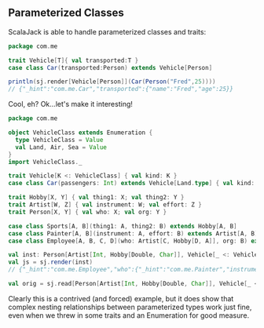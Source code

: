 ## Parameterized Classes

ScalaJack is able to handle parameterized classes and traits:

```scala
package com.me

trait Vehicle[T]{ val transported:T }
case class Car(transported:Person) extends Vehicle[Person]

println(sj.render[Vehicle[Person]](Car(Person("Fred",25))))
// {"_hint":"com.me.Car","transported":{"name":"Fred","age":25}}
```

Cool, eh?  Ok...let's make it interesting!

```scala
package com.me

object VehicleClass extends Enumeration {
  type VehicleClass = Value
  val Land, Air, Sea = Value
}
import VehicleClass._

trait Vehicle[K <: VehicleClass] { val kind: K }
case class Car(passengers: Int) extends Vehicle[Land.type] { val kind: Land.type = Land }

trait Hobby[X, Y] { val thing1: X; val thing2: Y }
trait Artist[W, Z] { val instrument: W; val effort: Z }
trait Person[X, Y] { val who: X; val org: Y }

case class Sports[A, B](thing1: A, thing2: B) extends Hobby[A, B]
case class Painter[A, B](instrument: A, effort: B) extends Artist[A, B]
case class Employee[A, B, C, D](who: Artist[C, Hobby[D, A]], org: B) extends Person[Artist[C, Hobby[D, A]], B]

val inst: Person[Artist[Int, Hobby[Double, Char]], Vehicle[_ <: VehicleClass]] = Employee(Painter(5, Sports(1.2, 'Z')), "wow")
val js = sj.render(inst)
// {"_hint":"com.me.Employee","who":{"_hint":"com.me.Painter","instrument":5,"effort":{"_hint":"com.me.Sports","thing1":1.2,"thing2":"Z"}},"org":{"_hint":"com.me.Car","passengers":4}}

val orig = sj.read[Person[Artist[Int, Hobby[Double, Char]], Vehicle[_ <: VehicleClass]]](js)
```
Clearly this is a contrived (and forced) example, but it does show that complex nesting relationships between parameterized types work just fine, even when we threw in some traits and an Enumeration for good measure.